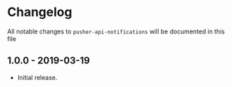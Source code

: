 # Changelog

All notable changes to `pusher-api-notifications` will be documented in this file

## 1.0.0 - 2019-03-19

-   Initial release.
